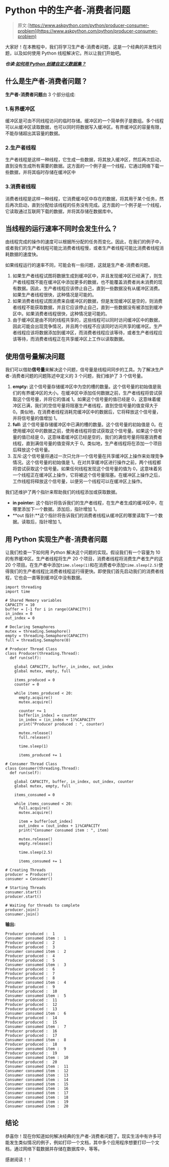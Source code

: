 # Python 中的生产者-消费者问题

> 原文:[https://www.askpython.com/python/producer-consumer-problem](https://www.askpython.com/python/producer-consumer-problem)

大家好！在本教程中，我们将学习生产者-消费者问题，这是一个经典的并发性问题，以及如何使用 Python 线程解决它。所以让我们开始吧。

***也读:[如何用 Python 创建自定义数据集？](https://www.askpython.com/python-modules/pytorch-custom-datasets)***

## 什么是生产者-消费者问题？

**生产者-消费者问题**由 3 个部分组成:

### 1.**有界缓冲区**

缓冲区是可由不同线程访问的临时存储。缓冲区的一个简单例子是数组。多个线程可以从缓冲区读取数据，也可以同时将数据写入缓冲区。有界缓冲区的容量有限，不能存储超出其容量的数据。

### 2.**生产者线程**

生产者线程是这样一种线程，它生成一些数据，将其放入缓冲区，然后再次启动，直到没有生成所有需要的数据。这方面的一个例子是一个线程，它通过网络下载一些数据，并将其临时存储在缓冲区中

### 3.**消费者线程**

消费者线程是这样一种线程，它消费缓冲区中存在的数据，将其用于某个任务，然后再次启动，直到分配给该线程的任务没有完成。这方面的一个例子是一个线程，它读取通过互联网下载的数据，并将其存储在数据库中。

## 当线程的运行速率不同时会发生什么？

由线程完成的操作的速度可以根据所分配的任务而变化。因此，在我们的例子中，或者我们的生产者线程可能比消费者线程慢，或者生产者线程可能比消费者线程消耗数据的速度快。

如果线程运行的速率不同，可能会有一些问题，这就是生产者-消费者问题。

1.  如果生产者线程试图将数据生成到缓冲区中，并且发现缓冲区已经满了，则生产者线程既不能在缓冲区中添加更多的数据，也不能覆盖消费者尚未消费的现有数据。因此，生产者线程应该停止自己，直到一些数据没有从缓冲区消费。如果生产者线程很快，这种情况是可能的。
2.  如果消费者线程试图消费来自缓冲区的数据，但是发现缓冲区是空的，则消费者线程不能获取数据，并且它应该停止自己，直到一些数据没有被添加到缓冲区中。如果消费者线程很快，这种情况是可能的。
3.  由于缓冲区是由不同的线程共享的，这些线程可以同时访问缓冲区中的数据，因此可能会出现竞争情况，并且两个线程不应该同时访问共享的缓冲区。生产者线程应该将数据添加到缓冲区，而消费者线程应该等待，或者生产者线程应该等待，而消费者线程正在共享缓冲区上工作以读取数据。

## 使用信号量解决问题

我们可以借助**信号量**来解决这个问题，信号量是线程间同步的工具。为了解决生产者-消费者问题的问题陈述中定义的 3 个问题，我们维护了 3 个信号量。

1.  **empty:** 这个信号量存储缓冲区中为空的槽的数量。这个信号量的初始值是我们的有界缓冲区的大小。在缓冲区中添加任何数据之前，生产者线程将尝试获取这个信号量，并将它的值减 1。如果这个信号量的值已经是 0，这意味着缓冲区已满，我们的空信号量将阻塞生产者线程，直到空信号量的值变得大于 0。类似地，在消费者线程消耗完缓冲区中的数据后，它将释放这个信号量，并将信号量的值增加 1。
2.  **full:** 这个信号量存储缓冲区中已满的槽的数量。这个信号量的初始值是 0。在使用缓冲区中的数据之前，使用者线程将尝试获取这个信号量。如果这个信号量的值已经是 0，这意味着缓冲区已经是空的，我们的满信号量将阻塞消费者线程，直到满信号量的值变得大于 0。类似地，生产者线程将在添加一个项目后释放这个信号量。
3.  互斥:这个信号量将通过一次只允许一个信号量在共享缓冲区上操作来处理竞争情况。这个信号量的初始值是 1。在对共享缓冲区进行操作之前，两个线程都将尝试获取这个信号量。如果任何线程发现这个信号量的值为 0，这意味着另一个线程正在缓冲区上操作，它将被这个信号量阻塞。在缓冲区上操作之后，工作线程将释放这个信号量，以便另一个线程可以在缓冲区上操作。

我们还维护了两个指针来帮助我们的线程添加或获取数据。

*   **in pointer:** 这个指针将告诉我们的生产者线程，在生产者生成的缓冲区中，在哪里添加下一个数据。添加后，指针增加 1。
*   **out 指针:**这个指针将告诉我们的消费者线程从缓冲区的哪里读取下一个数据。读取后，指针增加 1。

## 用 Python 实现生产者-消费者问题

让我们检查一下如何用 Python 解决这个问题的实现。假设我们有一个容量为 10 的有界缓冲区。生产者线程将生产 20 个项目，消费者线程将消费生产者生产的这 20 个项目。在生产者中添加`time.sleep(1)`和在消费者中添加`time.sleep(2.5)`使得我们的生产者线程比消费者线程运行得更快。即使我们首先启动我们的消费者线程，它也会一直等到缓冲区中没有数据。

```
import threading
import time

# Shared Memory variables
CAPACITY = 10
buffer = [-1 for i in range(CAPACITY)]
in_index = 0
out_index = 0

# Declaring Semaphores
mutex = threading.Semaphore()
empty = threading.Semaphore(CAPACITY)
full = threading.Semaphore(0)

# Producer Thread Class
class Producer(threading.Thread):
  def run(self):

    global CAPACITY, buffer, in_index, out_index
    global mutex, empty, full

    items_produced = 0
    counter = 0

    while items_produced < 20:
      empty.acquire()
      mutex.acquire()

      counter += 1
      buffer[in_index] = counter
      in_index = (in_index + 1)%CAPACITY
      print("Producer produced : ", counter)

      mutex.release()
      full.release()

      time.sleep(1)

      items_produced += 1

# Consumer Thread Class
class Consumer(threading.Thread):
  def run(self):

    global CAPACITY, buffer, in_index, out_index, counter
    global mutex, empty, full

    items_consumed = 0

    while items_consumed < 20:
      full.acquire()
      mutex.acquire()

      item = buffer[out_index]
      out_index = (out_index + 1)%CAPACITY
      print("Consumer consumed item : ", item)

      mutex.release()
      empty.release()      

      time.sleep(2.5)

      items_consumed += 1

# Creating Threads
producer = Producer()
consumer = Consumer()

# Starting Threads
consumer.start()
producer.start()

# Waiting for threads to complete
producer.join()
consumer.join()

```

**输出:**

```
Producer produced :  1
Consumer consumed item :  1
Producer produced :  2
Producer produced :  3
Consumer consumed item :  2
Producer produced :  4
Producer produced :  5
Consumer consumed item :  3
Producer produced :  6
Producer produced :  7
Producer produced :  8
Consumer consumed item :  4
Producer produced :  9
Producer produced :  10
Consumer consumed item :  5
Producer produced :  11
Producer produced :  12
Producer produced :  13
Consumer consumed item :  6
Producer produced :  14
Producer produced :  15
Consumer consumed item :  7
Producer produced :  16
Producer produced :  17
Consumer consumed item :  8
Producer produced :  18
Consumer consumed item :  9
Producer produced :  19
Consumer consumed item :  10
Producer produced :  20
Consumer consumed item :  11
Consumer consumed item :  12
Consumer consumed item :  13
Consumer consumed item :  14
Consumer consumed item :  15
Consumer consumed item :  16
Consumer consumed item :  17
Consumer consumed item :  18
Consumer consumed item :  19
Consumer consumed item :  20

```

## 结论

恭喜你！现在你知道如何解决经典的生产者-消费者问题了。现实生活中有许多可能发生类似情况的例子，例如打印一个文档，其中多个应用程序想要打印一个文档，通过网络下载数据并存储在数据库中，等等。

感谢阅读！！